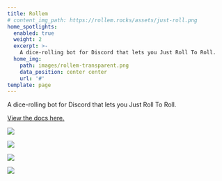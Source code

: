 ```yaml
---
title: Rollem
# content_img_path: https://rollem.rocks/assets/just-roll.png
home_spotlights:
  enabled: true
  weight: 2
  excerpt: >-
    A dice-rolling bot for Discord that lets you Just Roll To Roll.
  home_img:
    path: images/rollem-transparent.png
    data_position: center center
    url: '#'
template: page
---
```


A dice-rolling bot for Discord that lets you Just Roll To Roll.

[View the docs here.](https://rollem.rocks/)

![](https://rollem.rocks/assets/just-roll.png)

![](https://rollem.rocks/assets/inline-rolls.png)

![](https://rollem.rocks/assets/repeated-rolls.png)

![](https://rollem.rocks/assets/stat-generation.png)